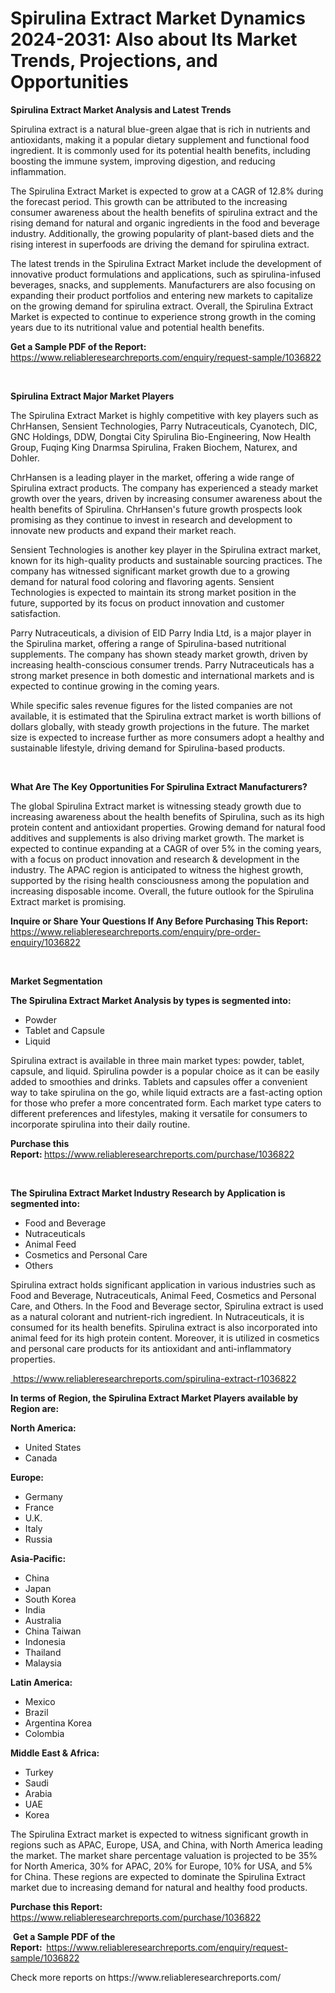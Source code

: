 <p><h1>Spirulina Extract Market Dynamics 2024-2031: Also about Its Market Trends, Projections, and Opportunities</h1></p><p><strong>Spirulina Extract Market Analysis and Latest Trends</strong></p>
<p><p>Spirulina extract is a natural blue-green algae that is rich in nutrients and antioxidants, making it a popular dietary supplement and functional food ingredient. It is commonly used for its potential health benefits, including boosting the immune system, improving digestion, and reducing inflammation.</p><p>The Spirulina Extract Market is expected to grow at a CAGR of 12.8% during the forecast period. This growth can be attributed to the increasing consumer awareness about the health benefits of spirulina extract and the rising demand for natural and organic ingredients in the food and beverage industry. Additionally, the growing popularity of plant-based diets and the rising interest in superfoods are driving the demand for spirulina extract.</p><p>The latest trends in the Spirulina Extract Market include the development of innovative product formulations and applications, such as spirulina-infused beverages, snacks, and supplements. Manufacturers are also focusing on expanding their product portfolios and entering new markets to capitalize on the growing demand for spirulina extract. Overall, the Spirulina Extract Market is expected to continue to experience strong growth in the coming years due to its nutritional value and potential health benefits.</p></p>
<p><strong>Get a Sample PDF of the Report:&nbsp;</strong> <a href="https://www.reliableresearchreports.com/enquiry/request-sample/1036822">https://www.reliableresearchreports.com/enquiry/request-sample/1036822</a></p>
<p>&nbsp;</p>
<p><strong>Spirulina Extract Major Market Players</strong></p>
<p><p>The Spirulina Extract Market is highly competitive with key players such as ChrHansen, Sensient Technologies, Parry Nutraceuticals, Cyanotech, DIC, GNC Holdings, DDW, Dongtai City Spirulina Bio-Engineering, Now Health Group, Fuqing King Dnarmsa Spirulina, Fraken Biochem, Naturex, and Dohler.</p><p>ChrHansen is a leading player in the market, offering a wide range of Spirulina extract products. The company has experienced a steady market growth over the years, driven by increasing consumer awareness about the health benefits of Spirulina. ChrHansen's future growth prospects look promising as they continue to invest in research and development to innovate new products and expand their market reach.</p><p>Sensient Technologies is another key player in the Spirulina extract market, known for its high-quality products and sustainable sourcing practices. The company has witnessed significant market growth due to a growing demand for natural food coloring and flavoring agents. Sensient Technologies is expected to maintain its strong market position in the future, supported by its focus on product innovation and customer satisfaction.</p><p>Parry Nutraceuticals, a division of EID Parry India Ltd, is a major player in the Spirulina market, offering a range of Spirulina-based nutritional supplements. The company has shown steady market growth, driven by increasing health-conscious consumer trends. Parry Nutraceuticals has a strong market presence in both domestic and international markets and is expected to continue growing in the coming years.</p><p>While specific sales revenue figures for the listed companies are not available, it is estimated that the Spirulina extract market is worth billions of dollars globally, with steady growth projections in the future. The market size is expected to increase further as more consumers adopt a healthy and sustainable lifestyle, driving demand for Spirulina-based products.</p></p>
<p>&nbsp;</p>
<p><strong>What Are The Key Opportunities For Spirulina Extract Manufacturers?</strong></p>
<p><p>The global Spirulina Extract market is witnessing steady growth due to increasing awareness about the health benefits of Spirulina, such as its high protein content and antioxidant properties. Growing demand for natural food additives and supplements is also driving market growth. The market is expected to continue expanding at a CAGR of over 5% in the coming years, with a focus on product innovation and research & development in the industry. The APAC region is anticipated to witness the highest growth, supported by the rising health consciousness among the population and increasing disposable income. Overall, the future outlook for the Spirulina Extract market is promising.</p></p>
<p><strong>Inquire or Share Your Questions If Any Before Purchasing This Report:</strong> <a href="https://www.reliableresearchreports.com/enquiry/pre-order-enquiry/1036822">https://www.reliableresearchreports.com/enquiry/pre-order-enquiry/1036822</a></p>
<p>&nbsp;</p>
<p><strong>Market Segmentation</strong></p>
<p><strong>The Spirulina Extract Market Analysis by types is segmented into:</strong></p>
<p><ul><li>Powder</li><li>Tablet and Capsule</li><li>Liquid</li></ul></p>
<p><p>Spirulina extract is available in three main market types: powder, tablet, capsule, and liquid. Spirulina powder is a popular choice as it can be easily added to smoothies and drinks. Tablets and capsules offer a convenient way to take spirulina on the go, while liquid extracts are a fast-acting option for those who prefer a more concentrated form. Each market type caters to different preferences and lifestyles, making it versatile for consumers to incorporate spirulina into their daily routine.</p></p>
<p><strong>Purchase this Report:&nbsp;</strong><a href="https://www.reliableresearchreports.com/purchase/1036822">https://www.reliableresearchreports.com/purchase/1036822</a></p>
<p>&nbsp;</p>
<p><strong>The Spirulina Extract Market Industry Research by Application is segmented into:</strong></p>
<p><ul><li>Food and Beverage</li><li>Nutraceuticals</li><li>Animal Feed</li><li>Cosmetics and Personal Care</li><li>Others</li></ul></p>
<p><p>Spirulina extract holds significant application in various industries such as Food and Beverage, Nutraceuticals, Animal Feed, Cosmetics and Personal Care, and Others. In the Food and Beverage sector, Spirulina extract is used as a natural colorant and nutrient-rich ingredient. In Nutraceuticals, it is consumed for its health benefits. Spirulina extract is also incorporated into animal feed for its high protein content. Moreover, it is utilized in cosmetics and personal care products for its antioxidant and anti-inflammatory properties.</p></p>
<p><a href="https://www.reliableresearchreports.com/spirulina-extract-r1036822">&nbsp;https://www.reliableresearchreports.com/spirulina-extract-r1036822</a></p>
<p><strong>In terms of Region, the Spirulina Extract Market Players available by Region are:</strong></p>
<p>
    <p> <strong> North America: </strong>
        <ul>
            <li>United States</li>
            <li>Canada</li>
        </ul>
        </p> 
    <p> <strong> Europe: </strong>
        <ul>
            <li>Germany</li>
            <li>France</li>
            <li>U.K.</li>
            <li>Italy</li>
            <li>Russia</li>
        </ul>
        </p> 
    <p> <strong> Asia-Pacific: </strong>
        <ul>
            <li>China</li>
            <li>Japan</li>
            <li>South Korea</li>
            <li>India</li>
            <li>Australia</li>
            <li>China Taiwan</li>
            <li>Indonesia</li>
            <li>Thailand</li>
            <li>Malaysia</li>
        </ul>
        </p> 
    <p> <strong> Latin America: </strong>
        <ul>
            <li>Mexico</li>
            <li>Brazil</li>
            <li>Argentina Korea</li>
            <li>Colombia</li>
        </ul>
        </p> 
    <p> <strong> Middle East & Africa: </strong>
        <ul>
            <li>Turkey</li>
            <li>Saudi</li>
            <li>Arabia</li>
            <li>UAE</li>
            <li>Korea</li>
        </ul>
    </p>
    </p>
<p><p>The Spirulina Extract market is expected to witness significant growth in regions such as APAC, Europe, USA, and China, with North America leading the market. The market share percentage valuation is projected to be 35% for North America, 30% for APAC, 20% for Europe, 10% for USA, and 5% for China. These regions are expected to dominate the Spirulina Extract market due to increasing demand for natural and healthy food products.</p></p>
<p><strong>Purchase this Report: </strong><a href="https://www.reliableresearchreports.com/purchase/1036822">https://www.reliableresearchreports.com/purchase/1036822</a></p>
<p>&nbsp;<strong>Get a Sample PDF of the Report:&nbsp;&nbsp;</strong><a href="https://www.reliableresearchreports.com/enquiry/request-sample/1036822">https://www.reliableresearchreports.com/enquiry/request-sample/1036822</a></p>
<p><strong></strong></p>
<p>Check more reports on https://www.reliableresearchreports.com/</p>